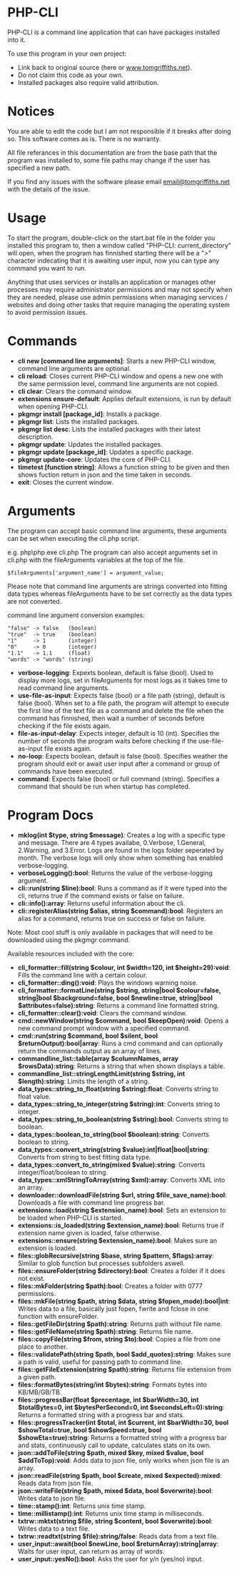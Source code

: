 # PHP-CLI
PHP-CLI is a command line application that can have packages installed into it.

To use this program in your own project:
* Link back to original source (here or www.tomgriffiths.net).
* Do not claim this code as your own.
* Installed packages also require valid attribution.

# Notices
You are able to edit the code but I am not responsible if it breaks after doing so. This software comes as is. There is no warranty.

All file referances in this documentation are from the base path that the program was installed to, some file paths may change if the user has specified a new path.

If you find any issues with the software please email email@tomgriffiths.net with the details of the issue.

# Usage
To start the program, double-click on the start.bat file in the folder you installed this program to, then a window called "PHP-CLI: current_directory" will open, when the program has finnished starting there will be a ">" character indecating that it is awaiting user input, now you can type any command you want to run.

Anything that uses services or installs an application or manages other processes may require administrator permissions and may not specify when they are needed, please use admin permissions when managing services / websites and doing other tasks that require managing the operating system to avoid permission issues.

# Commands
- **cli new [command line arguments]**: Starts a new PHP-CLI window, command line arguments are optional.
- **cli reload**: Closes current PHP-CLI window and opens a new one with the same permission level, command line arguments are not copied.
- **cli clear**: Clears the command window.
- **extensions ensure-default**: Applies default extensions, is run by default when opening PHP-CLI.
- **pkgmgr install [package_id]**: Installs a package.
- **pkgmgr list**: Lists the installed packages.
- **pkgmgr list desc**: Lists the installed packages with their latest description.
- **pkgmgr update**: Updates the installed packages.
- **pkgmgr update [package_id]**: Updates a specific package.
- **pkgmgr update-core**: Updates the core of PHP-CLI.
- **timetest [function string]**: Allows a function string to be given and then shows fuction return in json and the time taken in seconds.
- **exit**: Closes the current window.

# Arguments
The program can accept basic command line arguments, these arguments can be set when executing the cli.php script.

e.g. php\php.exe cli.php <arg1> <arg1 value> <arg2> <arg2 value>
The program can also accept arguments set in cli.php with the fileArguments variables at the top of the file.


    $fileArguments['argument_name'] = argument_value;


Please note that command line arguments are strings converted into fitting data types whereas fileArguments have to be set correctly as the data types are not converted.

command line argument conversion examples:

    "false" -> false   (boolean)
    "true"  -> true    (boolean)
    "1"     -> 1       (integer)
    "0"     -> 0       (integer)
    "1.1"   -> 1.1     (float)
    "words" -> "words" (string)

- **verbose-logging**: Expexts boolean, default is false (bool). Used to display more logs, set in fileArguments for most logs as it tiakes time to read command line arguments.
- **use-file-as-input**: Expects false (bool) or a file path (string), default is false (bool). When set to a file path, the program will attempt to execute the first line of the text file as a command and delete the file when the command has finnished, then wait a number of seconds before checking if the file exists again.
- **file-as-input-delay**: Expects integer, default is 10 (int). Specifies the number of seconds the program waits before checking if the use-file-as-input file exists again.
- **no-loop**: Expects boolean, default is false (bool). Specifies weather the program should exit or await user input after a command or group of commands have been executed.
- **command**: Expects false (bool) or full command (string). Specifies a command that should be run when startup has completed.


# Program Docs
- **mklog(int $type, string $message)**: Creates a log with a specific type and message. There are 4 types availabe, 0.Verbose, 1.General, 2.Warning, and 3.Error. Logs are found in the logs folder seperated by month. The verbose logs will only show when something has enabled verbose-logging.
- **verboseLogging():bool**: Returns the value of the verbose-logging argument.
- **cli::run(string $line):bool**: Runs a command as if it were typed into the cli, returns true if the command exists or false on failure.
- **cli::info():array**: Returns useful information about the cli.
- **cli::registerAlias(string $alias, string $command):bool**: Registers an alias for a command, returns true on success or false on failure.

Note: Most cool stuff is only available in packages that will need to be downloaded using the pkgmgr command.

Available resources included with the core:

- **cli_formatter::fill(string $colour, int $width=120, int $height=29):void**: Fills the command line with a certain colour.
- **cli_formatter::ding():void**: Plays the windows warning noise.
- **cli_formatter::formatLine(string $string, string|bool $colour=false, string|bool $background=false, bool $newline=true, string|bool $attributes=false):string**: Returns a command line formatted string.
- **cli_formatter::clear():void**: Clears the command window.
- **cmd::newWindow(string $command, bool $keepOpen):void**: Opens a new command prompt window with a specified command.
- **cmd::run(string $command, bool $silent, bool $returnOutput):bool|array**: Runs a cmd command and can optionally return the commands output as an array of lines.
- **commandline_list::table(array $columnNames, array $rowsData):string**: Returns a string that when shown displays a table.
- **commandline_list::stringLengthLimit(string $string, int $length):string**: Limits the length of a string.
- **data_types::string_to_float(string $string):float**: Converts string to float value.
- **data_types::string_to_integer(string $string):int**: Converts string to integer.
- **data_types::string_to_boolean(string $string):bool**: Converts string to boolean.
- **data_types::boolean_to_string(bool $boolean):string**: Converts boolean to string.
- **data_types::convert_string(string $value):int|float|bool|string**: Converts from string to best fitting data type.
- **data_types::convert_to_string(mixed $value):string**: Converts integer/float/boolean to string.
- **data_types::xmlStringToArray(string $xml):array**: Converts XML into an array.
- **downloader::downloadFile(string $url, string $file_save_name):bool**: Downloads a file with command line progress bar.
- **extensions::load(string $extension_name):bool**: Sets an extension to be loaded when PHP-CLI is started.
- **extensions::is_loaded(string $extension_name):bool**: Returns true if extension name given is loaded, false otherwise.
- **extensions::ensure(string $extension_name):bool**: Makes sure an extension is loaded.
- **files::globRecursive(string $base, string $pattern, $flags):array**: Similar to glob function but processes subfolders aswell.
- **files::ensureFolder(string $directory):bool**: Creates a folder if it does not exist.
- **files::mkFolder(string $path):bool**: Creates a folder with 0777 permissions.
- **files::mkFile(string $path, string $data, string $fopen_mode):bool|int**: Writes data to a file, basically just fopen, fwrite and fclose in one function with ensureFolder.
- **files::getFileDir(string $path):string**: Returns path without file name.
- **files::getFileName(string $path):string**: Returns file name.
- **files::copyFile(string $from, string $to):bool**: Copies a file from one place to another.
- **files::validatePath(string $path, bool $add_quotes):string**: Makes sure a path is valid, useful for passing path to command line.
- **files::getFileExtension(string $path):string**: Returns file extension from a given path.
- **files::formatBytes(string/int $bytes):string**: Formats bytes into KB/MB/GB/TB.
- **files::progressBar(float $precentage, int $barWidth=30, int $totalBytes=0, int $bytesPerSecond=0, int $secondsLeft=0):string**: Returns a formatted string with a progress bar and stats.
- **files::progressTracker(int $total, int $current, int $barWidth=30, bool $showTotal=true, bool $showSpeed=true, bool $showEta=true):string**: Returns a formatted string with a progress bar and stats, continuously call to update, calculates stats on its own.
- **json::addToFile(string $path, mixed $key, mixed $value, bool $addToTop):void**: Adds data to json file, only works when json file is an array.
- **json::readFile(string $path, bool $create, mixed $expected):mixed**: Reads data from json file.
- **json::writeFile(string $path, mixed $data, bool $overwrite):bool**: Writes data to json file.
- **time::stamp():int**: Returns unix time stamp.
- **time::millistamp():int**: Returns unix time stamp in milliseconds.
- **txtrw::mktxt(string $file, string $content, bool $overwrite):bool**: Writes data to a text file.
- **txtrw::readtxt(string $file):string/false**: Reads data from a text file.
- **user_input::await(bool $newLine, bool $returnArray):string|array**: Waits for user input, can return as array of words.
- **user_input::yesNo():bool**: Asks the user for y/n (yes/no) input.
